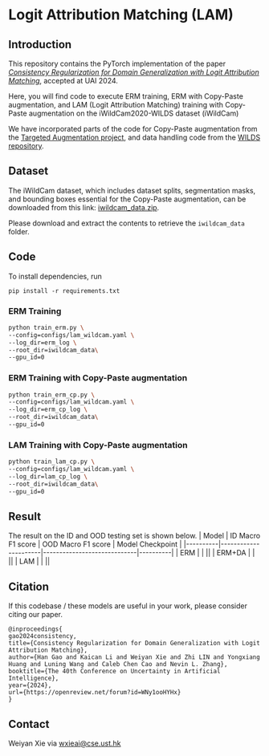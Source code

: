 # Logit Attribution Matching (LAM)

## Introduction

This repository contains the PyTorch implementation of the paper [*Consistency Regularization for Domain Generalization with Logit Attribution Matching*](https://openreview.net/pdf?id=WNy1ooHYHx), accepted at UAI 2024.

Here, you will find code to execute ERM training, ERM with Copy-Paste augmentation, and LAM (Logit Attribution Matching) training with Copy-Paste augmentation on the iWildCam2020-WILDS dataset (iWildCam)

We have incorporated parts of the code for Copy-Paste augmentation from the [Targeted Augmentation project](https://github.com/i-gao/targeted-augs), and data handling code from the [WILDS repository](https://github.com/p-lambda/wilds).

## Dataset

The iWildCam dataset, which includes dataset splits, segmentation masks, and bounding boxes essential for the Copy-Paste augmentation, can be downloaded from this link: [iwildcam_data.zip]().

Please download and extract the contents to retrieve the `iwildcam_data` folder.

## Code
To install dependencies, run
```
pip install -r requirements.txt
```

### ERM Training
```bash
python train_erm.py \
--config=configs/lam_wildcam.yaml \
--log_dir=erm_log \
--root_dir=iwildcam_data\
--gpu_id=0
```

### ERM Training with Copy-Paste augmentation
```bash
python train_erm_cp.py \
--config=configs/lam_wildcam.yaml \
--log_dir=erm_cp_log \
--root_dir=iwildcam_data\
--gpu_id=0
```

### LAM Training with Copy-Paste augmentation
```bash
python train_lam_cp.py \
--config=configs/lam_wildcam.yaml \
--log_dir=lam_cp_log \
--root_dir=iwildcam_data\
--gpu_id=0
```

## Result

The result on the ID and OOD testing set  is shown below.
| Model    | ID Macro F1 score | OOD Macro F1 score | Model Checkpoint    |
|----------|----------------------|-----------------------------|----------|
| ERM      |                |                     ||
| ERM+DA   |         |                        ||
| LAM      |                |                        ||

## Citation
If this codebase / these models are useful in your work, please consider citing our paper.

```
@inproceedings{
gao2024consistency,
title={Consistency Regularization for Domain Generalization with Logit Attribution Matching},
author={Han Gao and Kaican Li and Weiyan Xie and Zhi LIN and Yongxiang Huang and Luning Wang and Caleb Chen Cao and Nevin L. Zhang},
booktitle={The 40th Conference on Uncertainty in Artificial Intelligence},
year={2024},
url={https://openreview.net/forum?id=WNy1ooHYHx}
}
```

## Contact
Weiyan Xie via wxieai@cse.ust.hk
